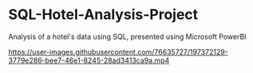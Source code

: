# SQL-Hotel-Analysis-Project
Analysis of a hotel's data using SQL, presented using Microsoft PowerBI


https://user-images.githubusercontent.com/76635727/197372129-3779e286-bee7-46e1-8245-28ad3413ca9a.mp4

